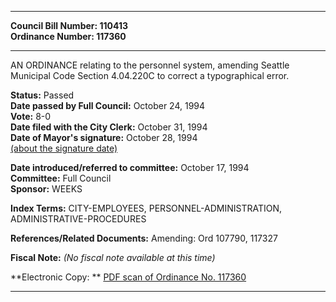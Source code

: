 * * * * *  
  
**Council Bill Number: [](#h0)[](#h2)110413**   
**Ordinance Number: 117360**  
  
* * * * *  
  
AN ORDINANCE relating to the personnel system, amending Seattle Municipal Code Section 4.04.220C to correct a typographical error.  
  
**Status:** Passed   
**Date passed by Full Council:** October 24, 1994   
**Vote:** 8-0   
**Date filed with the City Clerk:** October 31, 1994   
**Date of Mayor's signature:** October 28, 1994   
[(about the signature date)](/~public/approvaldate.htm)   
  
  
**Date introduced/referred to committee:** October 17, 1994   
**Committee:** Full Council   
**Sponsor:** WEEKS   
  
**Index Terms:** CITY-EMPLOYEES, PERSONNEL-ADMINISTRATION, ADMINISTRATIVE-PROCEDURES  
  
**References/Related Documents:** Amending: Ord 107790, 117327  
  
**Fiscal Note:** *(No fiscal note available at this time)*  
  
**Electronic Copy: ** [PDF scan of Ordinance No. 117360](/~archives/Ordinances/Ord_117360.pdf)  
  
* * * * *  
